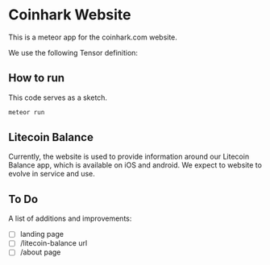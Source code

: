 # Coinhark Website 

This is a meteor app for the coinhark.com website.

We use the following Tensor definition:<br/>

## How to run 
This code serves as a sketch.<br/>


```javascript
meteor run
```

## Litecoin Balance 
Currently, the website is used to provide information around our Litecoin Balance app, which is available on iOS and android.  We expect to website to evolve in service and use.

## To Do

A list of additions and improvements:

* [ ] landing page 
* [ ] /litecoin-balance url 
* [ ] /about page 
